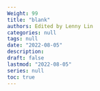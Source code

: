 ```yaml
---
Weight: 99
title: "blank"
authors: Edited by Lenny Lin
categories: null
tags: null
date: "2022-08-05"
description: 
draft: false
lastmod: "2022-08-05"
series: null
toc: true
---
```


